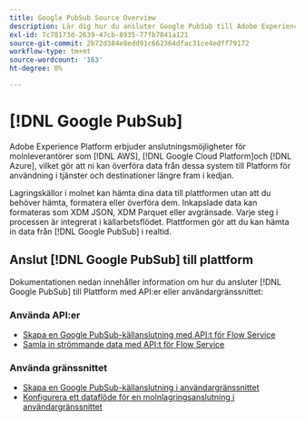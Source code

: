 ```yaml
---
title: Google PubSub Source Overview
description: Lär dig hur du ansluter Google PubSub till Adobe Experience Platform med hjälp av API:er eller användargränssnittet.
exl-id: 7c78173d-2639-47cb-8935-77fb7841a121
source-git-commit: 2b72d384e8edd91c662364dfac31ce4edff79172
workflow-type: tm+mt
source-wordcount: '163'
ht-degree: 0%

---
```


# [!DNL Google PubSub]

Adobe Experience Platform erbjuder anslutningsmöjligheter för molnleverantörer som [!DNL AWS], [!DNL Google Cloud Platform]och [!DNL Azure], vilket gör att ni kan överföra data från dessa system till Platform för användning i tjänster och destinationer längre fram i kedjan.

Lagringskällor i molnet kan hämta dina data till plattformen utan att du behöver hämta, formatera eller överföra dem. Inkapslade data kan formateras som XDM JSON, XDM Parquet eller avgränsade. Varje steg i processen är integrerat i källarbetsflödet. Plattformen gör att du kan hämta in data från [!DNL Google PubSub] i realtid.

## Anslut [!DNL Google PubSub] till plattform

Dokumentationen nedan innehåller information om hur du ansluter [!DNL Google PubSub] till Plattform med API:er eller användargränssnittet:

### Använda API:er

- [Skapa en Google PubSub-källanslutning med API:t för Flow Service](../../tutorials/api/create/cloud-storage/google-pubsub.md)
- [Samla in strömmande data med API:t för Flow Service](../../tutorials/api/collect/streaming.md)

### Använda gränssnittet

- [Skapa en Google PubSub-källanslutning i användargränssnittet](../../tutorials/ui/create/cloud-storage/google-pubsub.md)
- [Konfigurera ett dataflöde för en molnlagringsanslutning i användargränssnittet](../../tutorials/ui/dataflow/streaming/cloud-storage-streaming.md)
